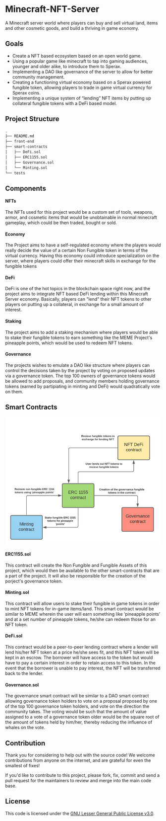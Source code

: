# Minecraft-NFT-Server
A Minecraft server world where players can buy and sell virtual land, items and other cosmetic goods, and build a thriving in game economy.

## Goals
- Create a NFT based ecosystem based on an open world game.
- Using a popular game like minecraft to tap into gaming audiences, younger and older alike, to introduce them to Sperax.
- Implementing a DAO like governance of the server to allow for better community management.
- Creating a functioning virtual economy based on a Sperax powered fungible token, allowing players to trade in game virtual currency for Sperax coins.
- Implementing a unique system of “lending” NFT items by putting up collateral fungible tokens with a DeFi based model.

## Project Structure
``` bash
.
├── README.md
├── front-end
├── smart-contracts
│   ├── DeFi.sol
│   ├── ERC1155.sol
│   ├── Governance.sol
│   └── Minting.sol
└── tests
```
## Components
#### NFTs
The NFTs used for this project would be a custom set of tools, weapons, armor, and cosmetic items that would be unobtainable in normal minecraft gameplay, which could be then traded, bought or sold.

#### Economy
The Project aims to have a self-regulated economy where the players would really decide the value of a certain Non Fungible token in terms of the virtual currency. Having this economy could introduce specialization on the server, where players could offer their minecraft skills in exchange for the fungible tokens

#### DeFi
DeFi is one of the hot topics in the blockchain space right now, and the project aims to integrate NFT based DeFi lending within this Minecraft Server economy. Basically, players can "lend" their NFT tokens to other players on putting up a collateral, in exchange for a small amount of interest.

#### Staking
The project aims to add a staking mechanism where players would be able to stake their fungible tokens to earn something like the MEME Project's pineapple points, which would be used to redeem NFT tokens.

#### Governance
The projects wishes to emulate a DAO like structure where players can control the decisions taken by the project by voting on proposed updates via a governance token. The top 100 owners of governance tokens would be allowed to add proposals, and community members holding governance tokens (earned by partipiating in minting and DeFi) would quadratically vote on them.

## Smart Contracts

![alt text](blob/image.png)

#### ERC1155.sol
This contract will create the Non Fungible and Fungible Assets of this project, which would then be available to the other smart-contracts that are a part of the project. It will also be responsible for the creation of the porject's governance token.

#### Minting.sol
This contract will allow users to stake their fungible in game tokens in order to mint NFT tokens for in-game items/land. This smart contract would be similar to MEME wherein the user will earn something like ‘pineapple points’ and at a set number of pineapple tokens, he/she can redeem those for an NFT token.

#### DeFi.sol
This contract would be a peer-to-peer lending contract where a lender will lend his/her NFT token at a price he/she sees fit, and this NFT token will be kept in an escrow. The borrower will have access to the token but would have to pay a certain interest in order to retain access to this token. In the event that the borrower is unable to pay interest, the NFT will be transferred back to the lender.

#### Governance.sol
The governance smart contract will be similar to a DAO smart contract allowing governance token holders to vote on a proposal proposed by one of the top 100 governance token holders, and vote on the direction the community takes. The voting would be such that the amount of value assigned to a vote of a governance token older would be the square root of the amount of tokens held by him/her, thereby reducing the influence of whales on the vote.

## Contribution
Thank you for considering to help out with the source code! We welcome contributions from anyone on the internet, and are grateful for even the smallest of fixes!

If you'd like to contribute to this project, please fork, fix, commit and send a pull request for the maintainers to review and merge into the main code base.

## License
This code is licensed under the [GNU Lesser General Public License v3.0](https://www.gnu.org/licenses/lgpl-3.0.en.html).